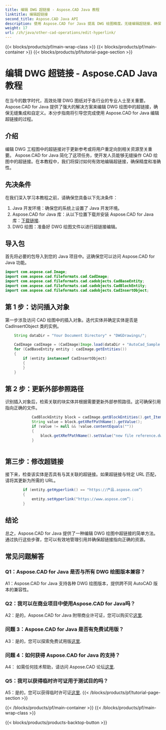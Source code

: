 ```yaml
---
title: 编辑 DWG 超链接 - Aspose.CAD Java 教程
linktitle: 编辑超链接
second_title: Aspose.CAD Java API
description: 使用 Aspose.CAD for Java 提高 DWG 绘图精度。无缝编辑超链接，确保准确的引用。立即免费试用！
weight: 17
url: /zh/java/other-cad-operations/edit-hyperlink/
---
```


{{< blocks/products/pf/main-wrap-class >}}
{{< blocks/products/pf/main-container >}}
{{< blocks/products/pf/tutorial-page-section >}}

# 编辑 DWG 超链接 - Aspose.CAD Java 教程

在当今的数字时代，高效处理 DWG 图纸对于各行业的专业人士至关重要。 Aspose.CAD for Java 提供了强大的解决方案来编辑 DWG 绘图中的超链接，确保无缝集成和自定义。本分步指南将引导您完成使用 Aspose.CAD for Java 编辑超链接的过程。

## 介绍

编辑 DWG 工程图中的超链接对于更新参考或将用户重定向到相关资源至关重要。 Aspose.CAD for Java 简化了这项任务，使开发人员能够无缝操作 CAD 绘图中的超链接。在本教程中，我们将探讨如何有效地编辑超链接，确保精度和准确性。

## 先决条件

在我们深入学习本教程之前，请确保您具备以下先决条件：
1. Java 开发环境：确保您的系统上设置了 Java 开发环境。
2.  Aspose.CAD for Java 库：从以下位置下载并安装 Aspose.CAD for Java 库：[下载链接](https://releases.aspose.com/cad/java/).
3. DWG 绘图：准备好 DWG 绘图文件以进行超链接编辑。

## 导入包

首先将必要的包导入到您的 Java 项目中。这确保您可以访问 Aspose.CAD for Java 功能。

```java
import com.aspose.cad.Image;
import com.aspose.cad.fileformats.cad.CadImage;
import com.aspose.cad.fileformats.cad.cadobjects.CadBaseEntity;
import com.aspose.cad.fileformats.cad.cadobjects.CadBlockEntity;
import com.aspose.cad.fileformats.cad.cadobjects.CadInsertObject;

```

## 第 1 步：访问插入对象

第一步涉及访问 CAD 绘图中的插入对象。迭代实体并确定实体是否是 CadInsertObject 类的实例。

```java
    String dataDir = "Your Document Directory" + "DWGDrawings/";
    
    CadImage cadImage = (CadImage)Image.load(dataDir + "AutoCad_Sample.dwg");
    for (CadBaseEntity entity : cadImage.getEntities())
    {
        if (entity instanceof CadInsertObject)
        {
        }
	}
```

## 第 2 步：更新外部参照路径

识别插入对象后，检索关联的块实体并根据需要更新外部参照路径。这可确保引用指向正确的文件。

```java
			CadBlockEntity block = cadImage.getBlockEntities().get_Item(((CadInsertObject)entity).getName());
            String value = block.getXRefPathName().getValue();
            if (value != null && !value.contentEquals(""))
            {
                block.getXRefPathName().setValue("new file reference.dwg");
            }
    
```

## 第三步：修改超链接

接下来，检查该实体是否具有与其关联的超链接。如果超链接与特定 URL 匹配，请将其更新为所需的 URL。

```java
        if (entity.getHyperlink() == "https://产品.aspose.com”）
        {
            entity.setHyperlink("https://www.aspose.com”）；
        }
```

## 结论

总之，Aspose.CAD for Java 提供了一种编辑 DWG 绘图中超链接的简单方法。通过执行这些步骤，您可以有效地管理引用并确保超链接指向正确的资源。

## 常见问题解答

### Q1：Aspose.CAD for Java 是否与所有 DWG 绘图版本兼容？

A1：Aspose.CAD for Java 支持各种 DWG 绘图版本，提供跨不同 AutoCAD 版本的兼容性。

### Q2：我可以在商业项目中使用Aspose.CAD for Java吗？

 A2：是的，Aspose.CAD for Java 附带商业许可证，您可以购买它[这里](https://purchase.aspose.com/buy).

### 问题 3：Aspose.CAD for Java 是否有免费试用版？

A3：是的，您可以探索免费试用版[这里](https://releases.aspose.com/).

### 问题 4：如何获得 Aspose.CAD for Java 的支持？

A4： 如需任何技术帮助，请访问 Aspose.CAD 论坛[这里](https://forum.aspose.com/c/cad/19).

### Q5：我可以获得临时许可证用于测试目的吗？

 A5：是的，您可以获得临时许可证[这里](https://purchase.aspose.com/temporary-license/).
{{< /blocks/products/pf/tutorial-page-section >}}

{{< /blocks/products/pf/main-container >}}
{{< /blocks/products/pf/main-wrap-class >}}

{{< blocks/products/products-backtop-button >}}
